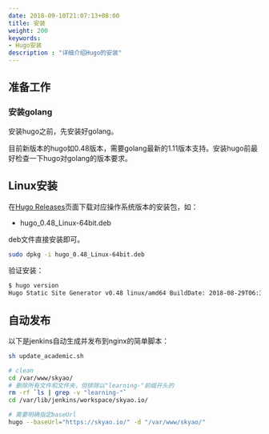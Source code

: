 ```yaml
---
date: 2018-09-10T21:07:13+08:00
title: 安装
weight: 200
keywords:
- Hugo安装
description : "详细介绍Hugo的安装"
---
```


## 准备工作

### 安装golang

安装hugo之前，先安装好golang。

目前新版本的hugo如0.48版本，需要golang最新的1.11版本支持。安装hugo前最好检查一下hugo对golang的版本要求。

## Linux安装

在[Hugo Releases](https://github.com/spf13/hugo/releases)页面下载对应操作系统版本的安装包，如：

- hugo_0.48_Linux-64bit.deb

deb文件直接安装即可。

```bash
sudo dpkg -i hugo_0.48_Linux-64bit.deb 
```

验证安装：

```bash
$ hugo version
Hugo Static Site Generator v0.48 linux/amd64 BuildDate: 2018-08-29T06:33:51Z
```

## 自动发布

以下是jenkins自动生成并发布到nginx的简单脚本：

```bash
sh update_academic.sh

# clean 
cd /var/www/skyao/
# 删除所有文件和文件夹，但排除以"learning-"前缀开头的
rm -rf `ls | grep -v "learning-"`
cd /var/lib/jenkins/workspace/skyao.io/

# 需要明确指定baseUrl
hugo --baseUrl="https://skyao.io/" -d "/var/www/skyao/"
```

